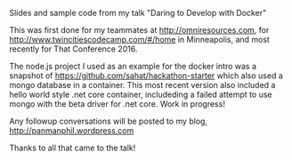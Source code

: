 Slides and sample code from my talk "Daring to Develop with Docker"

This was first done for my teammates at http://omniresources.com, for http://www.twincitiescodecamp.com/#/home in Minneapolis, and most recently for That Conference 2016.  

The node.js project I used as an example for the docker intro was a snapshot of https://github.com/sahat/hackathon-starter which also used a mongo database in a container. This most recent version also included a hello world style .net core container, includeding a failed attempt to use mongo with the beta driver for .net core. Work in progress! 

Any followup conversations will be posted to my blog, http://panmanphil.wordpress.com

Thanks to all that came to the talk!

